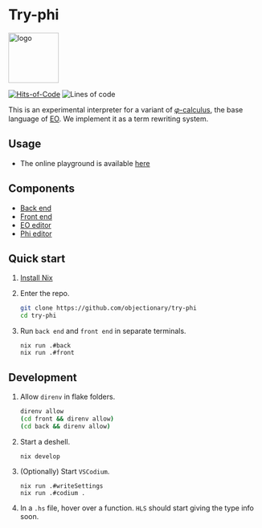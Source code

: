 # Try-phi

<img alt="logo" src="https://www.objectionary.com/cactus.svg" height="100px" />

[![Hits-of-Code](https://hitsofcode.com/github/objectionary/try-phi?branch=main)](https://hitsofcode.com/view/github/objectionary/try-phi?branch=main)
![Lines of code](https://img.shields.io/tokei/lines/github/objectionary/try-phi?style=flat-square)

This is an experimental interpreter for a variant of [𝜑-calculus](https://arxiv.org/abs/2204.07454), the base language of [EO](https://github.com/objectionary/eo).
We implement it as a term rewriting system.

## Usage

- The online playground is available [here](https://www.objectionary.com/try-phi/?editor=phi&snippet=%5B%0A%20%20a%20-%3E%203%2C%0A%20%20b%20-%3E%20%5E0.a%0A%5D.b)

## Components

- [Back end](./back#readme)
- [Front end](./front#readme)
- [EO editor](./eo-editor#readme)
- [Phi editor](./phi-editor#readme)

## Quick start

1. [Install Nix](https://github.com/deemp/flakes/blob/main/README/InstallNix.md)

1. Enter the repo.

    ```sh
    git clone https://github.com/objectionary/try-phi
    cd try-phi
    ```

1. Run `back end` and `front end` in separate terminals.

    ```console
    nix run .#back
    nix run .#front
    ```

## Development

1. Allow `direnv` in flake folders.

    ```sh
    direnv allow
    (cd front && direnv allow)
    (cd back && direnv allow)
    ```

1. Start a deshell.

    ```console
    nix develop
    ```

1. (Optionally) Start `VSCodium`.

    ```console
    nix run .#writeSettings
    nix run .#codium .
    ```

1. In a `.hs` file, hover over a function. `HLS` should start giving the type info soon.
